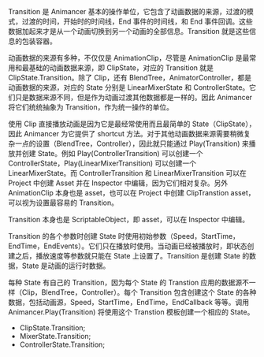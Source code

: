 Transition 是 Animancer 基本的操作单位，它包含了动画数据的来源，过渡的模式，过渡的时间，开始时的时间线，End 事件的时间线，和 End 事件回调。这些数据加起来才是从一个动画切换到另一个动画的全部信息。Transition 就是这些信息的包装容器。

动画数据的来源有多种，不仅仅是 AnimationClip，尽管是 AnimationClip 是最常用和最基础的动画数据来源，即 ClipState，对应的 Transition 就是 ClipState.Transition。除了 Clip，还有 BlendTree，AnimatorController，都是动画数据的来源，对应的 State 分别是 LinearMixerState 和 ControllerState。它们只是数据来源不同，但是作为动画过渡其他数据都是一样的。因此 Animancer 将它们统统抽象为 Transition，作为统一操作的单位。

使用 Clip 直接播放动画是因为它是最经常使用而且最简单的 State（ClipState），因此 Animancer 为它提供了 shortcut 方法。对于其他动画数据来源需要稍微复杂一点的设置（BlendTree，Controller），因此就只能通过 Play(Transition) 来播放并创建 State。例如 Play(ControllerTransition) 可以创建一个 ControllerState，Play(LinearMixerTransition) 可以创建一个 LinearMixerState。而 ControllerTransition 和 LinearMixerTransition 可以在 Project 中创建 Asset 并在 Inspector 中编辑，因为它们相对复杂。另外 AnimationClip 本身也是 asset，也可以在 Project 中创建 ClipTranstion asset，可以视为设置最容易的 Transition。

Transition 本身也是 ScriptableObject，即 asset，可以在 Inspector 中编辑。

Transition 的各个参数时创建 State 时使用初始参数（Speed，StartTime，EndTime，EndEvents）。它们只在播放时使用。当动画已经被播放时，即状态创建之后，播放速度等参数就只能在 State 上设置了。Transition 是创建 State 的数据，State 是动画的运行时数据。

每种 State 有自己的 Transition，因为每个 State 的 Transtion 应用的数据源不一样（Clip，BlendTree，Controller）。每个 Transition 包含创建这个 State 的各种数据，包括动画源，Speed，StartTime，EndTime，EndCallback 等等。调用 Animancer.Play(Transition) 将使用这个 Transtion 模板创建一个相应的 State。

- ClipState.Transition;
- MixerState.Transition;
- ControllerState.Transition;
